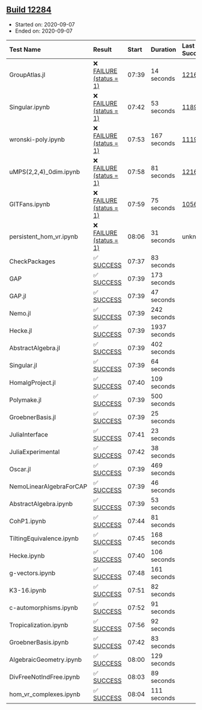 ## [Build 12284](https://oscarci.mathematik.uni-kl.de/job/oscar/12284/)

* Started on: 2020-09-07
* Ended on: 2020-09-07

| Test Name    | Result | Start | Duration | Last Success | First Failure |
|:-------------|:-------|:------|:---------|:-------------|:--------------|
| GroupAtlas.jl | ❌ [FAILURE (status = 1)](https://oscarci.mathematik.uni-kl.de/job/oscar/12284/artifact/logs/build-12284/GroupAtlas.jl.log) | 07:39 | 14 seconds | [12167](https://oscarci.mathematik.uni-kl.de/job/oscar/12167/) | [12168](https://oscarci.mathematik.uni-kl.de/job/oscar/12168/) |
| Singular.ipynb | ❌ [FAILURE (status = 1)](https://oscarci.mathematik.uni-kl.de/job/oscar/12284/artifact/logs/build-12284/Singular.ipynb.log) | 07:42 | 53 seconds | [11893](https://oscarci.mathematik.uni-kl.de/job/oscar/11893/) | [11894](https://oscarci.mathematik.uni-kl.de/job/oscar/11894/) |
| wronski-poly.ipynb | ❌ [FAILURE (status = 1)](https://oscarci.mathematik.uni-kl.de/job/oscar/12284/artifact/logs/build-12284/wronski-poly.ipynb.log) | 07:53 | 167 seconds | [11192](https://oscarci.mathematik.uni-kl.de/job/oscar/11192/) | [11193](https://oscarci.mathematik.uni-kl.de/job/oscar/11193/) |
| uMPS(2,2,4)_0dim.ipynb | ❌ [FAILURE (status = 1)](https://oscarci.mathematik.uni-kl.de/job/oscar/12284/artifact/logs/build-12284/uMPS-2-2-4-_0dim.ipynb.log) | 07:58 | 81 seconds | [12167](https://oscarci.mathematik.uni-kl.de/job/oscar/12167/) | [12168](https://oscarci.mathematik.uni-kl.de/job/oscar/12168/) |
| GITFans.ipynb | ❌ [FAILURE (status = 1)](https://oscarci.mathematik.uni-kl.de/job/oscar/12284/artifact/logs/build-12284/GITFans.ipynb.log) | 07:59 | 75 seconds | [10566](https://oscarci.mathematik.uni-kl.de/job/oscar/10566/) | [10567](https://oscarci.mathematik.uni-kl.de/job/oscar/10567/) |
| persistent_hom_vr.ipynb | ❌ [FAILURE (status = 1)](https://oscarci.mathematik.uni-kl.de/job/oscar/12284/artifact/logs/build-12284/persistent_hom_vr.ipynb.log) | 08:06 | 31 seconds | unknown | unknown |
| CheckPackages | ✅ [SUCCESS](https://oscarci.mathematik.uni-kl.de/job/oscar/12284/artifact/logs/build-12284/CheckPackages.log) | 07:37 | 83 seconds |  |  |
| GAP | ✅ [SUCCESS](https://oscarci.mathematik.uni-kl.de/job/oscar/12284/artifact/logs/build-12284/GAP.log) | 07:39 | 173 seconds |  |  |
| GAP.jl | ✅ [SUCCESS](https://oscarci.mathematik.uni-kl.de/job/oscar/12284/artifact/logs/build-12284/GAP.jl.log) | 07:39 | 47 seconds |  |  |
| Nemo.jl | ✅ [SUCCESS](https://oscarci.mathematik.uni-kl.de/job/oscar/12284/artifact/logs/build-12284/Nemo.jl.log) | 07:39 | 242 seconds |  |  |
| Hecke.jl | ✅ [SUCCESS](https://oscarci.mathematik.uni-kl.de/job/oscar/12284/artifact/logs/build-12284/Hecke.jl.log) | 07:39 | 1937 seconds |  |  |
| AbstractAlgebra.jl | ✅ [SUCCESS](https://oscarci.mathematik.uni-kl.de/job/oscar/12284/artifact/logs/build-12284/AbstractAlgebra.jl.log) | 07:39 | 402 seconds |  |  |
| Singular.jl | ✅ [SUCCESS](https://oscarci.mathematik.uni-kl.de/job/oscar/12284/artifact/logs/build-12284/Singular.jl.log) | 07:39 | 64 seconds |  |  |
| HomalgProject.jl | ✅ [SUCCESS](https://oscarci.mathematik.uni-kl.de/job/oscar/12284/artifact/logs/build-12284/HomalgProject.jl.log) | 07:40 | 109 seconds |  |  |
| Polymake.jl | ✅ [SUCCESS](https://oscarci.mathematik.uni-kl.de/job/oscar/12284/artifact/logs/build-12284/Polymake.jl.log) | 07:39 | 500 seconds |  |  |
| GroebnerBasis.jl | ✅ [SUCCESS](https://oscarci.mathematik.uni-kl.de/job/oscar/12284/artifact/logs/build-12284/GroebnerBasis.jl.log) | 07:39 | 25 seconds |  |  |
| JuliaInterface | ✅ [SUCCESS](https://oscarci.mathematik.uni-kl.de/job/oscar/12284/artifact/logs/build-12284/JuliaInterface.log) | 07:41 | 23 seconds |  |  |
| JuliaExperimental | ✅ [SUCCESS](https://oscarci.mathematik.uni-kl.de/job/oscar/12284/artifact/logs/build-12284/JuliaExperimental.log) | 07:42 | 38 seconds |  |  |
| Oscar.jl | ✅ [SUCCESS](https://oscarci.mathematik.uni-kl.de/job/oscar/12284/artifact/logs/build-12284/Oscar.jl.log) | 07:39 | 469 seconds |  |  |
| NemoLinearAlgebraForCAP | ✅ [SUCCESS](https://oscarci.mathematik.uni-kl.de/job/oscar/12284/artifact/logs/build-12284/NemoLinearAlgebraForCAP.log) | 07:39 | 46 seconds |  |  |
| AbstractAlgebra.ipynb | ✅ [SUCCESS](https://oscarci.mathematik.uni-kl.de/job/oscar/12284/artifact/logs/build-12284/AbstractAlgebra.ipynb.log) | 07:39 | 53 seconds |  |  |
| CohP1.ipynb | ✅ [SUCCESS](https://oscarci.mathematik.uni-kl.de/job/oscar/12284/artifact/logs/build-12284/CohP1.ipynb.log) | 07:44 | 81 seconds |  |  |
| TiltingEquivalence.ipynb | ✅ [SUCCESS](https://oscarci.mathematik.uni-kl.de/job/oscar/12284/artifact/logs/build-12284/TiltingEquivalence.ipynb.log) | 07:45 | 168 seconds |  |  |
| Hecke.ipynb | ✅ [SUCCESS](https://oscarci.mathematik.uni-kl.de/job/oscar/12284/artifact/logs/build-12284/Hecke.ipynb.log) | 07:40 | 106 seconds |  |  |
| g-vectors.ipynb | ✅ [SUCCESS](https://oscarci.mathematik.uni-kl.de/job/oscar/12284/artifact/logs/build-12284/g-vectors.ipynb.log) | 07:48 | 161 seconds |  |  |
| K3-16.ipynb | ✅ [SUCCESS](https://oscarci.mathematik.uni-kl.de/job/oscar/12284/artifact/logs/build-12284/K3-16.ipynb.log) | 07:51 | 82 seconds |  |  |
| c-automorphisms.ipynb | ✅ [SUCCESS](https://oscarci.mathematik.uni-kl.de/job/oscar/12284/artifact/logs/build-12284/c-automorphisms.ipynb.log) | 07:52 | 91 seconds |  |  |
| Tropicalization.ipynb | ✅ [SUCCESS](https://oscarci.mathematik.uni-kl.de/job/oscar/12284/artifact/logs/build-12284/Tropicalization.ipynb.log) | 07:56 | 92 seconds |  |  |
| GroebnerBasis.ipynb | ✅ [SUCCESS](https://oscarci.mathematik.uni-kl.de/job/oscar/12284/artifact/logs/build-12284/GroebnerBasis.ipynb.log) | 07:42 | 83 seconds |  |  |
| AlgebraicGeometry.ipynb | ✅ [SUCCESS](https://oscarci.mathematik.uni-kl.de/job/oscar/12284/artifact/logs/build-12284/AlgebraicGeometry.ipynb.log) | 08:00 | 129 seconds |  |  |
| DivFreeNotIndFree.ipynb | ✅ [SUCCESS](https://oscarci.mathematik.uni-kl.de/job/oscar/12284/artifact/logs/build-12284/DivFreeNotIndFree.ipynb.log) | 08:03 | 89 seconds |  |  |
| hom_vr_complexes.ipynb | ✅ [SUCCESS](https://oscarci.mathematik.uni-kl.de/job/oscar/12284/artifact/logs/build-12284/hom_vr_complexes.ipynb.log) | 08:04 | 111 seconds |  |  |
